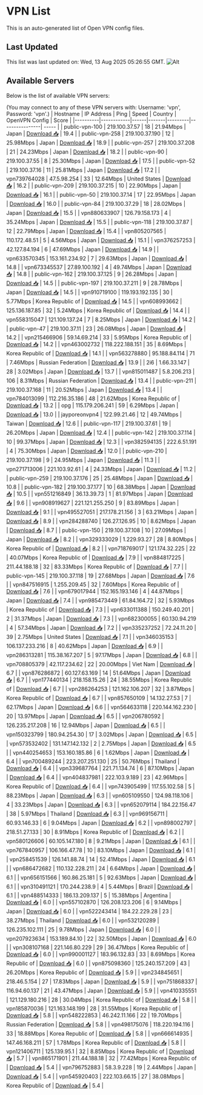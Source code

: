 # VPN List

This is an auto-generated list of Open VPN config files.

## Last Updated

This list was last updated on: Wed, 13 Aug 2025 05:26:55 GMT.
![Alt](https://repobeats.axiom.co/api/embed/186b98318ef1479477931607c1ad7d823f12451f.svg "Repobeats analytics image")

## Available Servers

Below is the list of available VPN servers:

(You may connect to any of these VPN servers with: Username: 'vpn', Password: 'vpn'.)
| Hostname | IP Address | Ping | Speed | Country | OpenVPN Config | Score |
|----------|------------|------|-------|---------|----------------| ----- |
| public-vpn-100 | 219.100.37.57 | 18 | 21.94Mbps | Japan | [Download 📥](./configs/server_0_JP.ovpn) | 19.4 |
| public-vpn-258 | 219.100.37.190 | 12 | 25.98Mbps | Japan | [Download 📥](./configs/server_1_JP.ovpn) | 18.9 |
| public-vpn-257 | 219.100.37.208 | 21 | 24.23Mbps | Japan | [Download 📥](./configs/server_2_JP.ovpn) | 18.2 |
| public-vpn-90 | 219.100.37.55 | 8 | 25.30Mbps | Japan | [Download 📥](./configs/server_3_JP.ovpn) | 17.5 |
| public-vpn-52 | 219.100.37.16 | 11 | 25.81Mbps | Japan | [Download 📥](./configs/server_4_JP.ovpn) | 17.2 |
| vpn739764028 | 47.5.98.254 | 33 | 12.64Mbps | United States | [Download 📥](./configs/server_5_US.ovpn) | 16.2 |
| public-vpn-209 | 219.100.37.215 | 10 | 22.90Mbps | Japan | [Download 📥](./configs/server_6_JP.ovpn) | 16.1 |
| public-vpn-50 | 219.100.37.14 | 17 | 22.95Mbps | Japan | [Download 📥](./configs/server_7_JP.ovpn) | 16.0 |
| public-vpn-84 | 219.100.37.29 | 18 | 28.02Mbps | Japan | [Download 📥](./configs/server_8_JP.ovpn) | 15.5 |
| vpn880633907 | 126.79.158.173 | 4 | 35.24Mbps | Japan | [Download 📥](./configs/server_9_JP.ovpn) | 15.5 |
| public-vpn-118 | 219.100.37.87 | 12 | 22.79Mbps | Japan | [Download 📥](./configs/server_10_JP.ovpn) | 15.4 |
| vpn805207565 | 110.172.48.51 | 5 | 4.56Mbps | Japan | [Download 📥](./configs/server_11_JP.ovpn) | 15.1 |
| vpn376257253 | 42.127.84.194 | 6 | 47.69Mbps | Japan | [Download 📥](./configs/server_12_JP.ovpn) | 14.9 |
| vpn633570345 | 153.161.234.92 | 7 | 29.63Mbps | Japan | [Download 📥](./configs/server_13_JP.ovpn) | 14.8 |
| vpn673345537 | 27.89.100.192 | 4 | 49.74Mbps | Japan | [Download 📥](./configs/server_14_JP.ovpn) | 14.8 |
| public-vpn-162 | 219.100.37.125 | 9 | 26.28Mbps | Japan | [Download 📥](./configs/server_15_JP.ovpn) | 14.5 |
| public-vpn-197 | 219.100.37.211 | 9 | 28.78Mbps | Japan | [Download 📥](./configs/server_16_JP.ovpn) | 14.5 |
| vpn910719100 | 119.193.192.135 | 30 | 5.77Mbps | Korea Republic of | [Download 📥](./configs/server_17_KR.ovpn) | 14.5 |
| vpn608993662 | 125.136.187.85 | 32 | 5.24Mbps | Korea Republic of | [Download 📥](./configs/server_18_KR.ovpn) | 14.4 |
| vpn558315047 | 121.109.137.24 | 7 | 8.25Mbps | Japan | [Download 📥](./configs/server_19_JP.ovpn) | 14.2 |
| public-vpn-47 | 219.100.37.11 | 23 | 26.08Mbps | Japan | [Download 📥](./configs/server_20_JP.ovpn) | 14.2 |
| vpn215466906 | 59.14.69.214 | 33 | 5.95Mbps | Korea Republic of | [Download 📥](./configs/server_21_KR.ovpn) | 14.2 |
| vpn463002732 | 118.222.188.151 | 35 | 8.69Mbps | Korea Republic of | [Download 📥](./configs/server_22_KR.ovpn) | 14.1 |
| vpn563278880 | 95.188.84.114 | 71 | 7.46Mbps | Russian Federation | [Download 📥](./configs/server_23_RU.ovpn) | 13.9 |
| 2i6 | 1.66.33.147 | 28 | 3.02Mbps | Japan | [Download 📥](./configs/server_24_JP.ovpn) | 13.7 |
| vpn815011487 | 5.8.206.213 | 106 | 8.31Mbps | Russian Federation | [Download 📥](./configs/server_25_RU.ovpn) | 13.4 |
| public-vpn-211 | 219.100.37.168 | 11 | 20.52Mbps | Japan | [Download 📥](./configs/server_26_JP.ovpn) | 13.4 |
| vpn784013099 | 112.216.35.186 | 48 | 21.62Mbps | Korea Republic of | [Download 📥](./configs/server_27_KR.ovpn) | 13.2 |
| opg | 115.179.206.241 | 59 | 6.29Mbps | Japan | [Download 📥](./configs/server_28_JP.ovpn) | 13.0 |
| jayporeonvpn4 | 122.99.21.46 | 12 | 49.74Mbps | Taiwan | [Download 📥](./configs/server_29_TW.ovpn) | 12.6 |
| public-vpn-117 | 219.100.37.61 | 19 | 26.20Mbps | Japan | [Download 📥](./configs/server_30_JP.ovpn) | 12.4 |
| public-vpn-142 | 219.100.37.114 | 10 | 99.37Mbps | Japan | [Download 📥](./configs/server_31_JP.ovpn) | 12.3 |
| vpn382594135 | 222.6.51.191 | 4 | 75.30Mbps | Japan | [Download 📥](./configs/server_32_JP.ovpn) | 12.0 |
| public-vpn-210 | 219.100.37.198 | 9 | 24.95Mbps | Japan | [Download 📥](./configs/server_33_JP.ovpn) | 11.3 |
| vpn271713006 | 221.103.92.61 | 4 | 24.33Mbps | Japan | [Download 📥](./configs/server_34_JP.ovpn) | 11.2 |
| public-vpn-259 | 219.100.37.176 | 25 | 25.48Mbps | Japan | [Download 📥](./configs/server_35_JP.ovpn) | 10.8 |
| public-vpn-182 | 219.100.37.177 | 10 | 68.38Mbps | Japan | [Download 📥](./configs/server_36_JP.ovpn) | 10.5 |
| vpn551216849 | 36.13.39.73 | 1 | 81.97Mbps | Japan | [Download 📥](./configs/server_37_JP.ovpn) | 9.6 |
| vpn908919627 | 221.121.255.250 | 9 | 83.89Mbps | Japan | [Download 📥](./configs/server_38_JP.ovpn) | 9.1 |
| vpn495527051 | 217.178.21.156 | 3 | 63.21Mbps | Japan | [Download 📥](./configs/server_39_JP.ovpn) | 8.9 |
| vpn284288740 | 126.27.126.95 | 10 | 8.62Mbps | Japan | [Download 📥](./configs/server_40_JP.ovpn) | 8.7 |
| public-vpn-150 | 219.100.37.108 | 10 | 27.09Mbps | Japan | [Download 📥](./configs/server_41_JP.ovpn) | 8.2 |
| vpn329333029 | 1.229.93.27 | 28 | 8.80Mbps | Korea Republic of | [Download 📥](./configs/server_42_KR.ovpn) | 8.2 |
| vpn718769017 | 121.174.32.225 | 22 | 40.07Mbps | Korea Republic of | [Download 📥](./configs/server_43_KR.ovpn) | 7.9 |
| vpn884817225 | 211.44.188.18 | 32 | 83.33Mbps | Korea Republic of | [Download 📥](./configs/server_44_KR.ovpn) | 7.7 |
| public-vpn-145 | 219.100.37.118 | 19 | 27.68Mbps | Japan | [Download 📥](./configs/server_45_JP.ovpn) | 7.6 |
| vpn847516915 | 1.255.209.45 | 32 | 7.60Mbps | Korea Republic of | [Download 📥](./configs/server_46_KR.ovpn) | 7.6 |
| vpn679017944 | 152.165.193.146 | 4 | 44.87Mbps | Japan | [Download 📥](./configs/server_47_JP.ovpn) | 7.4 |
| vpn985473449 | 61.84.164.72 | 32 | 5.93Mbps | Korea Republic of | [Download 📥](./configs/server_48_KR.ovpn) | 7.3 |
| vpn633011388 | 150.249.40.201 | 2 | 31.37Mbps | Japan | [Download 📥](./configs/server_49_JP.ovpn) | 7.3 |
| vpn682300055 | 60.130.94.219 | 4 | 57.34Mbps | Japan | [Download 📥](./configs/server_50_JP.ovpn) | 7.2 |
| vpn335237252 | 72.24.11.20 | 39 | 2.75Mbps | United States | [Download 📥](./configs/server_51_US.ovpn) | 7.1 |
| vpn346035153 | 106.137.233.216 | 8 | 40.62Mbps | Japan | [Download 📥](./configs/server_52_JP.ovpn) | 6.9 |
| vpn286313281 | 115.38.167.207 | 5 | 97.17Mbps | Japan | [Download 📥](./configs/server_53_JP.ovpn) | 6.8 |
| vpn708805379 | 42.117.234.62 | 22 | 20.00Mbps | Viet Nam | [Download 📥](./configs/server_54_VN.ovpn) | 6.7 |
| vpn876286872 | 60.127.63.169 | 14 | 51.64Mbps | Japan | [Download 📥](./configs/server_55_JP.ovpn) | 6.7 |
| vpn177440134 | 218.158.15.26 | 24 | 38.55Mbps | Korea Republic of | [Download 📥](./configs/server_56_KR.ovpn) | 6.7 |
| vpn286264253 | 121.162.106.207 | 32 | 3.87Mbps | Korea Republic of | [Download 📥](./configs/server_57_KR.ovpn) | 6.7 |
| vpn857650109 | 14.132.27.53 | 7 | 62.17Mbps | Japan | [Download 📥](./configs/server_58_JP.ovpn) | 6.6 |
| vpn564633118 | 220.144.162.230 | 20 | 13.97Mbps | Japan | [Download 📥](./configs/server_59_JP.ovpn) | 6.5 |
| vpn206780592 | 126.235.217.208 | 16 | 12.94Mbps | Japan | [Download 📥](./configs/server_60_JP.ovpn) | 6.5 |
| vpn150323799 | 180.94.254.30 | 17 | 3.02Mbps | Japan | [Download 📥](./configs/server_61_JP.ovpn) | 6.5 |
| vpn573532402 | 131.147.142.132 | 2 | 2.75Mbps | Japan | [Download 📥](./configs/server_62_JP.ovpn) | 6.5 |
| vpn440254653 | 153.160.185.86 | 6 | 1.62Mbps | Japan | [Download 📥](./configs/server_63_JP.ovpn) | 6.4 |
| vpn700489244 | 223.207.251.130 | 25 | 50.76Mbps | Thailand | [Download 📥](./configs/server_64_TH.ovpn) | 6.4 |
| vpn339687764 | 221.71.134.74 | 6 | 87.10Mbps | Japan | [Download 📥](./configs/server_65_JP.ovpn) | 6.4 |
| vpn404837981 | 222.103.9.189 | 23 | 42.96Mbps | Korea Republic of | [Download 📥](./configs/server_66_KR.ovpn) | 6.4 |
| vpn743905499 | 117.55.102.58 | 5 | 88.23Mbps | Japan | [Download 📥](./configs/server_67_JP.ovpn) | 6.3 |
| vpn605109550 | 124.98.118.106 | 4 | 33.23Mbps | Japan | [Download 📥](./configs/server_68_JP.ovpn) | 6.3 |
| vpn652079114 | 184.22.156.47 | 38 | 5.97Mbps | Thailand | [Download 📥](./configs/server_69_TH.ovpn) | 6.3 |
| vpn969156711 | 60.93.146.33 | 6 | 9.04Mbps | Japan | [Download 📥](./configs/server_70_JP.ovpn) | 6.2 |
| vpn898002797 | 218.51.27.133 | 30 | 8.91Mbps | Korea Republic of | [Download 📥](./configs/server_71_KR.ovpn) | 6.2 |
| vpn580126606 | 60.105.147.180 | 8 | 9.21Mbps | Japan | [Download 📥](./configs/server_72_JP.ovpn) | 6.1 |
| vpn767840957 | 106.166.47.78 | 10 | 83.10Mbps | Japan | [Download 📥](./configs/server_73_JP.ovpn) | 6.1 |
| vpn258451539 | 126.141.88.74 | 14 | 52.41Mbps | Japan | [Download 📥](./configs/server_74_JP.ovpn) | 6.1 |
| vpn686472682 | 110.132.228.211 | 24 | 6.64Mbps | Japan | [Download 📥](./configs/server_75_JP.ovpn) | 6.1 |
| vpn656151566 | 160.86.25.181 | 5 | 92.63Mbps | Japan | [Download 📥](./configs/server_76_JP.ovpn) | 6.1 |
| vpn310491121 | 170.244.238.9 | 4 | 5.44Mbps | Brazil | [Download 📥](./configs/server_77_BR.ovpn) | 6.1 |
| vpn488514333 | 186.13.209.137 | 5 | 15.38Mbps | Argentina | [Download 📥](./configs/server_78_AR.ovpn) | 6.0 |
| vpn557102870 | 126.208.123.206 | 6 | 9.14Mbps | Japan | [Download 📥](./configs/server_79_JP.ovpn) | 6.0 |
| vpn522243414 | 184.22.229.28 | 23 | 38.27Mbps | Thailand | [Download 📥](./configs/server_80_TH.ovpn) | 6.0 |
| vpn532120289 | 126.235.102.111 | 25 | 9.78Mbps | Japan | [Download 📥](./configs/server_81_JP.ovpn) | 6.0 |
| vpn207923634 | 153.189.84.10 | 22 | 32.50Mbps | Japan | [Download 📥](./configs/server_82_JP.ovpn) | 6.0 |
| vpn308107168 | 221.146.80.229 | 29 | 36.47Mbps | Korea Republic of | [Download 📥](./configs/server_83_KR.ovpn) | 6.0 |
| vpn990001127 | 183.96.132.83 | 33 | 8.69Mbps | Korea Republic of | [Download 📥](./configs/server_84_KR.ovpn) | 6.0 |
| vpn875098360 | 125.240.157.209 | 43 | 26.20Mbps | Korea Republic of | [Download 📥](./configs/server_85_KR.ovpn) | 5.9 |
| vpn234845651 | 218.46.5.154 | 27 | 17.83Mbps | Japan | [Download 📥](./configs/server_86_JP.ovpn) | 5.9 |
| vpn751868337 | 116.94.60.137 | 21 | 43.47Mbps | Japan | [Download 📥](./configs/server_87_JP.ovpn) | 5.9 |
| vpn410335551 | 121.129.180.216 | 28 | 30.04Mbps | Korea Republic of | [Download 📥](./configs/server_88_KR.ovpn) | 5.8 |
| vpn185870036 | 121.163.148.199 | 28 | 31.55Mbps | Korea Republic of | [Download 📥](./configs/server_89_KR.ovpn) | 5.8 |
| vpn548222853 | 46.242.11.166 | 22 | 19.70Mbps | Russian Federation | [Download 📥](./configs/server_90_RU.ovpn) | 5.8 |
| vpn498175076 | 118.220.194.116 | 33 | 18.88Mbps | Korea Republic of | [Download 📥](./configs/server_91_KR.ovpn) | 5.8 |
| vpn666614935 | 147.46.168.211 | 57 | 1.78Mbps | Korea Republic of | [Download 📥](./configs/server_92_KR.ovpn) | 5.8 |
| vpn121406711 | 125.139.95.1 | 32 | 8.85Mbps | Korea Republic of | [Download 📥](./configs/server_93_KR.ovpn) | 5.7 |
| vpn865171901 | 211.44.188.18 | 32 | 77.42Mbps | Korea Republic of | [Download 📥](./configs/server_94_KR.ovpn) | 5.4 |
| vpn796752883 | 58.3.9.228 | 19 | 2.44Mbps | Japan | [Download 📥](./configs/server_95_JP.ovpn) | 5.4 |
| vpn545920403 | 222.103.66.15 | 27 | 38.08Mbps | Korea Republic of | [Download 📥](./configs/server_96_KR.ovpn) | 5.4 |
